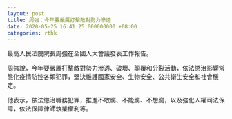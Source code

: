 ```yaml
---
layout: post
title: 周強：今年要嚴厲打擊敵對勢力滲透
date: 2020-05-25 16:41:25.000000000 +08:00
categories: rthk
---
```


最高人民法院院長周強在全國人大會議發表工作報告。

周強說，今年要嚴厲打擊敵對勢力滲透、破壞、顛覆和分裂活動，依法懲治影響常態化疫情防控各類犯罪，堅決維護國家安全、生物安全、公共衛生安全和社會穩定。

他表示，依法懲治職務犯罪，推進不敢腐、不能腐、不想腐，以及強化人權司法保障，依法保障律師執業權利等。

